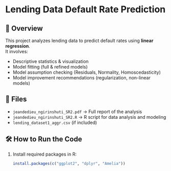# Lending Data Default Rate Prediction

## 📌 Overview
This project analyzes lending data to predict default rates using **linear regression**.  
It involves:
- Descriptive statistics & visualization
- Model fitting (full & refined models)
- Model assumption checking (Residuals, Normality, Homoscedasticity)
- Model improvement recommendations (regularization, non-linear models)

## 📁 Files
- `jeandedieu_ngirinshuti_SR2.pdf` → Full report of the analysis  
- `jeandedieu_ngirinshuti_SR2.R` → R script for data analysis and modeling  
- `lending_dataset1_aggr.csv` (if included)  

## 🛠 How to Run the Code
1. Install required packages in R:
   ```r
   install.packages(c("ggplot2", "dplyr", "Amelia"))
